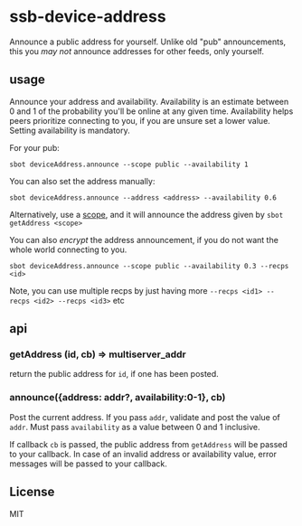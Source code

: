 # ssb-device-address

Announce a public address for yourself. Unlike old "pub" announcements, this you 
_may not_ announce addresses for other feeds, only yourself.

## usage

Announce your address and availability. Availability is an estimate between 0 and 1
of the probability you'll be online at any given time. Availability
helps peers prioritize connecting to you, if you are unsure
set a lower value. Setting availability is mandatory.

For your pub:
```
sbot deviceAddress.announce --scope public --availability 1
```

You can also set the address manually:
```
sbot deviceAddress.announce --address <address> --availability 0.6
```

Alternatively, use a [scope](https://github.com/regular/multiserver-scopes),
and it will announce the address given by `sbot getAddress <scope>`

You can also _encrypt_ the address announcement, if you do not want 
the whole world connecting to you.

```
sbot deviceAddress.announce --scope public --availability 0.3 --recps <id>
```
Note, you can use multiple recps by just having more
`--recps <id1> --recps <id2> --recps <id3>` etc


## api

### getAddress (id, cb) => multiserver_addr

return the public address for `id`, if one has been posted.

### announce({address: addr?, availability:0-1}, cb)

Post the current address. If you pass `addr`, validate and post the value 
of `addr`. Must pass `availability` as a value between 0 and 1 inclusive. 

If callback `cb` is passed, the public address from `getAddress` will be 
passed to your callback. In case of an invalid address or availability 
value, error messages will be passed to your callback.

## License

MIT


